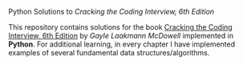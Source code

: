 Python Solutions to *Cracking the Coding Interview, 6th Edition*



This repository contains solutions for the book [Cracking the Coding Interview, 6th Edition](https://www.careercup.com/book) by *Gayle Laakmann McDowell* implemented in **Python**. For additional learning, in every chapter I have implemented examples of several fundamental data structures/algorithms.

